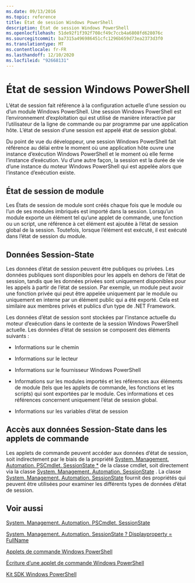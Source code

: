 ```yaml
---
ms.date: 09/13/2016
ms.topic: reference
title: État de session Windows PowerShell
description: État de session Windows PowerShell
ms.openlocfilehash: 51de92f1f392f708cf49c7ccb4a6808fd628076c
ms.sourcegitcommit: ba7315a496986451cfc1296b659d73ea2373d3f0
ms.translationtype: MT
ms.contentlocale: fr-FR
ms.lasthandoff: 12/10/2020
ms.locfileid: "92668131"
---
```

# <a name="windows-powershell-session-state"></a>État de session Windows PowerShell

L’état de session fait référence à la configuration actuelle d’une session ou d’un module Windows PowerShell. Une session Windows PowerShell est l’environnement d’exploitation qui est utilisé de manière interactive par l’utilisateur de la ligne de commande ou par programme par une application hôte. L’état de session d’une session est appelé état de session global.

Du point de vue du développeur, une session Windows PowerShell fait référence au délai entre le moment où une application hôte ouvre une instance d’exécution Windows PowerShell et le moment où elle ferme l’instance d’exécution. Vu d’une autre façon, la session est la durée de vie d’une instance du moteur Windows PowerShell qui est appelée alors que l’instance d’exécution existe.

## <a name="module-session-state"></a>État de session de module

Les États de session de module sont créés chaque fois que le module ou l’un de ses modules imbriqués est importé dans la session. Lorsqu’un module exporte un élément tel qu’une applet de commande, une fonction ou un script, une référence à cet élément est ajoutée à l’état de session global de la session. Toutefois, lorsque l’élément est exécuté, il est exécuté dans l’état de session du module.

## <a name="session-state-data"></a>Données Session-State

Les données d’état de session peuvent être publiques ou privées. Les données publiques sont disponibles pour les appels en dehors de l’état de session, tandis que les données privées sont uniquement disponibles pour les appels à partir de l’état de session. Par exemple, un module peut avoir une fonction privée qui peut être appelée uniquement par le module ou uniquement en interne par un élément public qui a été exporté. Cela est similaire aux membres privés et publics d’un type de .NET Framework.

Les données d’état de session sont stockées par l’instance actuelle du moteur d’exécution dans le contexte de la session Windows PowerShell actuelle. Les données d’état de session se composent des éléments suivants :

- Informations sur le chemin

- Informations sur le lecteur

- Informations sur le fournisseur Windows PowerShell

- Informations sur les modules importés et les références aux éléments de module (tels que les applets de commande, les fonctions et les scripts) qui sont exportées par le module. Ces informations et ces références concernent uniquement l’état de session global.

- Informations sur les variables d’état de session

## <a name="accessing-session-state-data-within-cmdlets"></a>Accès aux données Session-State dans les applets de commande

Les applets de commande peuvent accéder aux données d’état de session, soit indirectement par le biais de la propriété [System. Management. Automation. PSCmdlet. SessionState *](/dotnet/api/System.Management.Automation.PSCmdlet.SessionState) de la classe cmdlet, soit directement via la classe [System. Management. Automation. SessionState](/dotnet/api/System.Management.Automation.SessionState) . La classe [System. Management. Automation. SessionState](/dotnet/api/System.Management.Automation.SessionState) fournit des propriétés qui peuvent être utilisées pour examiner les différents types de données d’état de session.

## <a name="see-also"></a>Voir aussi

[System. Management. Automation. PSCmdlet. SessionState](/dotnet/api/System.Management.Automation.PSCmdlet.SessionState)

[System. Management. Automation. SessionState ? Displayproperty = FullName](/dotnet/api/System.Management.Automation.SessionState)

[Applets de commande Windows PowerShell](./cmdlet-overview.md)

[Écriture d’une applet de commande Windows PowerShell](./writing-a-windows-powershell-cmdlet.md)

[Kit SDK Windows PowerShell](../windows-powershell-reference.md)
